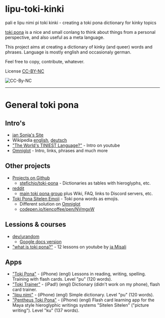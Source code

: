 # lipu-toki-kinki
pali e lipu nimi pi toki kinki - creating a toki pona dictionary for kinky topics

[toki pona](https://tokipona.org/) is a nice and small conlang to think about things from a personal perspective, and also useful as a meta language.

This project aims at creating a dictionary of kinky (and queer) words and phrases. Language is mostly english and occasionaly german.

Feel free to copy, contribute, whatever.

License [CC-BY-NC](https://creativecommons.org/licenses/by-nc/4.0/)

![CC-By-NC](https://i.creativecommons.org/l/by-nc/4.0/88x31.png)

---

# General toki pona

## Intro's

+ [jan Sonja's Site](https://tokipona.org/)
+ Wikipedia [english](https://en.wikipedia.org/wiki/Toki_Pona), [deutsch](https://de.wikipedia.org/wiki/Toki_Pona)
+ ["The World's TINIEST Language?"](https://www.youtube.com/watch?v=E4y7tf3VJAM) - Intro on youtube
+ [Omniglot](https://omniglot.com/conscripts/tokipona.htm) - Intro, links, phrases and much more

## Other projects

+ [Projects on Github](https://github.com/search?q=toki+pona)
  + [stefichjo/toki-pona](https://github.com/stefichjo/toki-pona) - Dictionaries as tables with hieroglyphs, etc.
+ [reddit](https://www.reddit.com/search/?q=toki+pona&type=sr)
  + [main toki pona group](https://www.reddit.com/r/tokipona/) plus Wiki, FAQ, links to Discord servers, etc.
+ [Toki Pona Sitelen Emoji](https://sites.google.com/view/sitelenemoji) - Toki pona words as emojis.
  + Different solution on [Omniglot](https://omniglot.com/conscripts/sitelenemoji.htm)
  + [codepen.io/tiencoffee/pen/NVmgxW](https://codepen.io/tiencoffee/pen/NVmgxW)

## Lessions & courses

+ [dev/urandom](https://devurandom.xyz/tokipona/)
  + [Google docs version](https://docs.google.com/document/d/1uZ-OqpATrjJwCRRvKLEoT16mphES4Id_za_gHmrtEQ4/edit?usp=sharing)
+ ["what is toki pona?"](https://www.youtube.com/watch?v=2EZihKCB9iw) - 12 lessons on youtube by [ja Misali](https://www.youtube.com/c/HBMmaster)

## Apps

+ ["Toki Pona"](https://apps.apple.com/dz/app/toki-pona/id1562195368) - (iPhone) (engl) Lessons in reading, writing, spelling. Training with flash cards. Level "pu" (120 words).
+ ["Toki Trainer"](https://apps.apple.com/us/app/toki-trainer/id1593960841) - (iPad!) (engl) Dictionary (didn't work on my phone), flash card trainer.
+ ["lipu nimi"](https://apps.apple.com/us/app/lipu-nimi/id1607786473) - (iPhone) (engl) Simple dictionary. Level "pu" (120 words).
+ ["Pentheus Toki Pona"](https://apps.apple.com/us/app/pentheus-toki-pona/id1583420636) - (iPhone) (engl) Flash card learning app for the Maya style hieroglyphic writings systems "Sitelen Sitelen" ("picture writing"). Level "ku" (137 words).
